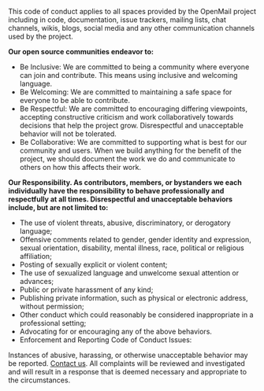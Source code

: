 This code of conduct applies to all spaces provided by the OpenMail project including in code, documentation, issue trackers, mailing lists, chat channels, wikis, blogs, social media and any other communication channels used by the project.

**Our open source communities endeavor to:**

- Be Inclusive: We are committed to being a community where everyone can join and contribute. This means using inclusive and welcoming language.
- Be Welcoming: We are committed to maintaining a safe space for everyone to be able to contribute.
- Be Respectful: We are committed to encouraging differing viewpoints, accepting constructive criticism and work collaboratively towards decisions that help the project grow. Disrespectful and unacceptable behavior will not be tolerated.
- Be Collaborative: We are committed to supporting what is best for our community and users. When we build anything for the benefit of the project, we should document the work we do and communicate to others on how this affects their work.

**Our Responsibility. As contributors, members, or bystanders we each individually have the responsibility to behave professionally and respectfully at all times. Disrespectful and unacceptable behaviors include, but are not limited to:**

- The use of violent threats, abusive, discriminatory, or derogatory language;
- Offensive comments related to gender, gender identity and expression, sexual orientation, disability, mental illness, race, political or religious affiliation;
- Posting of sexually explicit or violent content;
- The use of sexualized language and unwelcome sexual attention or advances;
- Public or private harassment of any kind;
- Publishing private information, such as physical or electronic address, without permission;
- Other conduct which could reasonably be considered inappropriate in a professional setting;
- Advocating for or encouraging any of the above behaviors.
- Enforcement and Reporting Code of Conduct Issues:

Instances of abusive, harassing, or otherwise unacceptable behavior may be reported. [Contact us](mailto:linuxuser586@gmail.com). All complaints will be reviewed and investigated and will result in a response that is deemed necessary and appropriate to the circumstances.
